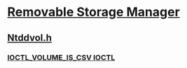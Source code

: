 # [Removable Storage Manager](../_fs/index.md)
## [Ntddvol.h](index.md)
### [IOCTL_VOLUME_IS_CSV IOCTL](../ntddvol/ni-ntddvol-ioctl_volume_is_csv.md)
